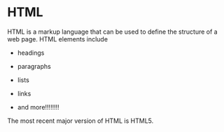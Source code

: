 # HTML

HTML is a markup language that can be used to define the structure of a web page. HTML elements include

* headings
* paragraphs
* lists
* links
* and more!!!!!!!!

The most recent major version of HTML is HTML5.